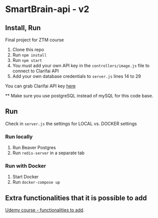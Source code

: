 # SmartBrain-api - v2

## Install, Run

Final project for ZTM course

1. Clone this repo
2. Run `npm install`
3. Run `npm start`
4. You must add your own API key in the `controllers/image.js` file to connect to Clarifai API
5. Add your own database credentials to `server.js` lines 14 to 29

You can grab Clarifai API key [here](https://www.clarifai.com/)

** Make sure you use postgreSQL instead of mySQL for this code base.

## Run

Check in `server.js` the settings for LOCAL vs. DOCKER settings

### Run locally
 
1. Run Beaver Postgres
2. Run `redis-server` in a separate tab

### Run with Docker

1. Start Docker
2. Run `docker-compose up`

## Extra functionalities that it is possible to add

[Udemy course - functionalities to add](https://www.udemy.com/course/the-complete-junior-to-senior-web-developer-roadmap/learn/lecture/10521040#overview).
